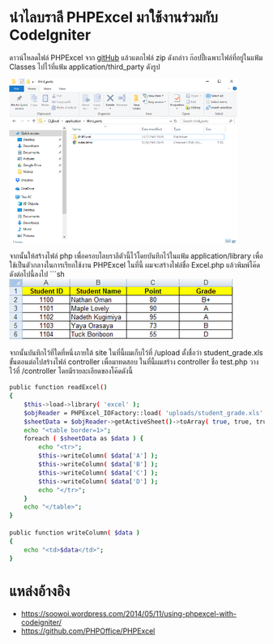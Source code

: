 # นำไลบราลี PHPExcel มาใช้งานร่วมกับ CodeIgniter
ดาวน์โหลดไฟล์ PHPExcel จาก [gitHub](https://github.com/PHPOffice/PHPExcel)  แล้วแตกไฟล์ zip ดังกล่าว ก๊อปปี้เฉพาะไฟล์ที่อยู่ในแฟ้ม Classes ไปไว้ที่แฟ้ม application/third_party  ดังรูป
<p>
  <img src="https://github.com/taveevut/CI_Excel/blob/master/screenshot/ex1.PNG" width="450">
</p>
จากนั้นให้สร้างไฟล์ php เพื่อครอบไลบราลีตัวนี้ไว้โดยบันทึกไว้ในแฟ้ม application/library เพื่อใช้เป็นตัวกลางในการเรียกใช้งาน PHPExcel ในที่นี้ ผมจะสร้างไฟล์ชื่อ Excel.php  แล้วพิมพ์โค๊ดดังต่อไปนี้ลงไป
```sh
<?php if ( ! defined('BASEPATH')) exit('No direct script access allowed');
  require_once APPPATH."/third_party/PHPExcel.php";
  class Excel extends PHPExcel{
    public function __construct(){
        parent::__construct();
    }
  }
```
เท่านี้เราก็สามารถใช้งาน PHPExcel ร่วมกับ CodeIgniter ได้แล้วครับ สำหรับวิธีใช้งานนั้นทำได้ง่าย ๆดังนี้ครับ
#ตัวอย่างการอ่านไฟล์ Excel
สร้างไฟล์ excel ที่จะใช้อ่าน ในที่นี้ผมสร้างไฟล์ excel ที่เก็บข้อมูลคะแนนและเกรดนักศึกษาดังต่อไนี้
<p>
  <img src="https://github.com/taveevut/CI_Excel/blob/master/screenshot/ex2.png">
</p>
จากนั้นบันทึกไว้ที่ใดที่หนึ่งภายใต้ site ในที่นี้ผมเก็บไว้ที่ /upload ตั้งชื่อว่า student_grade.xls
ขั้นตอนต่อไปสร้างไฟล์ controller เพื่อมาทดสอบ ในที่นี้ผมสร้าง controller ชื่อ test.php วางไว้ที่ /controller โดยมีรายละเอียดของโค๊ดดังนี้

```sh
public function readExcel()
{
    $this->load->library( 'excel' );
    $objReader = PHPExcel_IOFactory::load( 'uploads/student_grade.xls' );
    $sheetData = $objReader->getActiveSheet()->toArray( true, true, true, true );
    echo "<table border=1>";
    foreach ( $sheetData as $data ) {
        echo "<tr>";
        $this->writeColumn( $data['A'] );
        $this->writeColumn( $data['B'] );
        $this->writeColumn( $data['C'] );
        $this->writeColumn( $data['D'] );
        echo "</tr>";
    }
    echo "</table>";
}

public function writeColumn( $data )
{
    echo "<td>$data</td>";
}
```
# แหล่งอ้างอิง
* https://soowoi.wordpress.com/2014/05/11/using-phpexcel-with-codeigniter/
* https://github.com/PHPOffice/PHPExcel